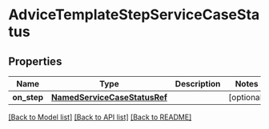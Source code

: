 # AdviceTemplateStepServiceCaseStatus

## Properties
Name | Type | Description | Notes
------------ | ------------- | ------------- | -------------
**on_step** | [**NamedServiceCaseStatusRef**](NamedServiceCaseStatusRef.md) |  | [optional] 

[[Back to Model list]](../README.md#documentation-for-models) [[Back to API list]](../README.md#documentation-for-api-endpoints) [[Back to README]](../README.md)

